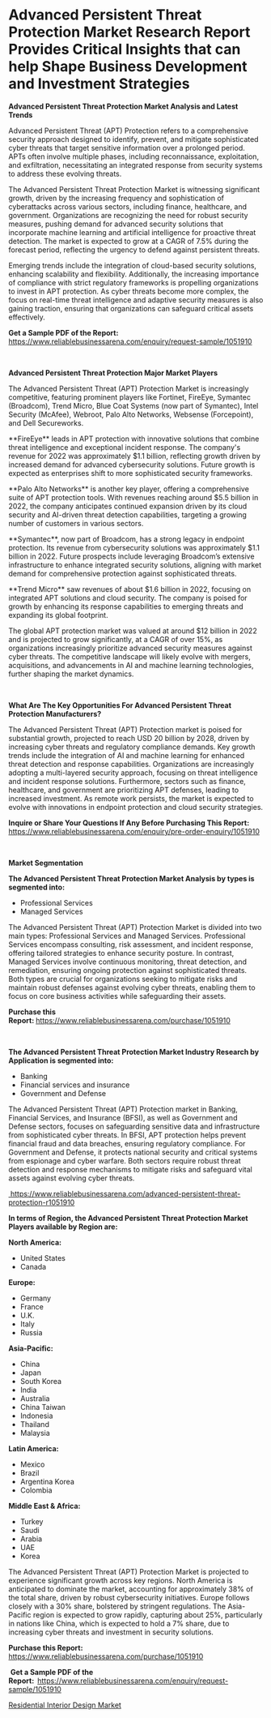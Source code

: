 <p><h1>Advanced Persistent Threat Protection Market Research Report Provides Critical Insights that can help Shape Business Development and Investment Strategies</h1></p><p><strong>Advanced Persistent Threat Protection Market Analysis and Latest Trends</strong></p>
<p><p>Advanced Persistent Threat (APT) Protection refers to a comprehensive security approach designed to identify, prevent, and mitigate sophisticated cyber threats that target sensitive information over a prolonged period. APTs often involve multiple phases, including reconnaissance, exploitation, and exfiltration, necessitating an integrated response from security systems to address these evolving threats.</p><p>The Advanced Persistent Threat Protection Market is witnessing significant growth, driven by the increasing frequency and sophistication of cyberattacks across various sectors, including finance, healthcare, and government. Organizations are recognizing the need for robust security measures, pushing demand for advanced security solutions that incorporate machine learning and artificial intelligence for proactive threat detection. The market is expected to grow at a CAGR of 7.5% during the forecast period, reflecting the urgency to defend against persistent threats.</p><p>Emerging trends include the integration of cloud-based security solutions, enhancing scalability and flexibility. Additionally, the increasing importance of compliance with strict regulatory frameworks is propelling organizations to invest in APT protection. As cyber threats become more complex, the focus on real-time threat intelligence and adaptive security measures is also gaining traction, ensuring that organizations can safeguard critical assets effectively.</p></p>
<p><strong>Get a Sample PDF of the Report:&nbsp;</strong> <a href="https://www.reliablebusinessarena.com/enquiry/request-sample/1051910?utm_campaign=2176&utm_medium=2&utm_source=Github&utm_content=ia&utm_term=09032025&utm_id=advanced-persistent-threat-protection">https://www.reliablebusinessarena.com/enquiry/request-sample/1051910</a></p>
<p>&nbsp;</p>
<p><strong>Advanced Persistent Threat Protection Major Market Players</strong></p>
<p><p>The Advanced Persistent Threat (APT) Protection Market is increasingly competitive, featuring prominent players like Fortinet, FireEye, Symantec (Broadcom), Trend Micro, Blue Coat Systems (now part of Symantec), Intel Security (McAfee), Webroot, Palo Alto Networks, Websense (Forcepoint), and Dell Secureworks.</p><p>**FireEye** leads in APT protection with innovative solutions that combine threat intelligence and exceptional incident response. The company's revenue for 2022 was approximately $1.1 billion, reflecting growth driven by increased demand for advanced cybersecurity solutions. Future growth is expected as enterprises shift to more sophisticated security frameworks.</p><p>**Palo Alto Networks** is another key player, offering a comprehensive suite of APT protection tools. With revenues reaching around $5.5 billion in 2022, the company anticipates continued expansion driven by its cloud security and AI-driven threat detection capabilities, targeting a growing number of customers in various sectors.</p><p>**Symantec**, now part of Broadcom, has a strong legacy in endpoint protection. Its revenue from cybersecurity solutions was approximately $1.1 billion in 2022. Future prospects include leveraging Broadcom’s extensive infrastructure to enhance integrated security solutions, aligning with market demand for comprehensive protection against sophisticated threats.</p><p>**Trend Micro** saw revenues of about $1.6 billion in 2022, focusing on integrated APT solutions and cloud security. The company is poised for growth by enhancing its response capabilities to emerging threats and expanding its global footprint.</p><p>The global APT protection market was valued at around $12 billion in 2022 and is projected to grow significantly, at a CAGR of over 15%, as organizations increasingly prioritize advanced security measures against cyber threats. The competitive landscape will likely evolve with mergers, acquisitions, and advancements in AI and machine learning technologies, further shaping the market dynamics.</p></p>
<p>&nbsp;</p>
<p><strong>What Are The Key Opportunities For Advanced Persistent Threat Protection Manufacturers?</strong></p>
<p><p>The Advanced Persistent Threat (APT) Protection market is poised for substantial growth, projected to reach USD 20 billion by 2028, driven by increasing cyber threats and regulatory compliance demands. Key growth trends include the integration of AI and machine learning for enhanced threat detection and response capabilities. Organizations are increasingly adopting a multi-layered security approach, focusing on threat intelligence and incident response solutions. Furthermore, sectors such as finance, healthcare, and government are prioritizing APT defenses, leading to increased investment. As remote work persists, the market is expected to evolve with innovations in endpoint protection and cloud security strategies.</p></p>
<p><strong>Inquire or Share Your Questions If Any Before Purchasing This Report:</strong> <a href="https://www.reliablebusinessarena.com/enquiry/pre-order-enquiry/1051910?utm_campaign=2176&utm_medium=2&utm_source=Github&utm_content=ia&utm_term=09032025&utm_id=advanced-persistent-threat-protection">https://www.reliablebusinessarena.com/enquiry/pre-order-enquiry/1051910</a></p>
<p>&nbsp;</p>
<p><strong>Market Segmentation</strong></p>
<p><strong>The Advanced Persistent Threat Protection Market Analysis by types is segmented into:</strong></p>
<p><ul><li>Professional Services</li><li>Managed Services</li></ul></p>
<p><p>The Advanced Persistent Threat (APT) Protection Market is divided into two main types: Professional Services and Managed Services. Professional Services encompass consulting, risk assessment, and incident response, offering tailored strategies to enhance security posture. In contrast, Managed Services involve continuous monitoring, threat detection, and remediation, ensuring ongoing protection against sophisticated threats. Both types are crucial for organizations seeking to mitigate risks and maintain robust defenses against evolving cyber threats, enabling them to focus on core business activities while safeguarding their assets.</p></p>
<p><strong>Purchase this Report:&nbsp;</strong><a href="https://www.reliablebusinessarena.com/purchase/1051910?utm_campaign=2176&utm_medium=2&utm_source=Github&utm_content=ia&utm_term=09032025&utm_id=advanced-persistent-threat-protection">https://www.reliablebusinessarena.com/purchase/1051910</a></p>
<p>&nbsp;</p>
<p><strong>The Advanced Persistent Threat Protection Market Industry Research by Application is segmented into:</strong></p>
<p><ul><li>Banking</li><li>Financial services and insurance</li><li>Government and Defense</li></ul></p>
<p><p>The Advanced Persistent Threat (APT) Protection market in Banking, Financial Services, and Insurance (BFSI), as well as Government and Defense sectors, focuses on safeguarding sensitive data and infrastructure from sophisticated cyber threats. In BFSI, APT protection helps prevent financial fraud and data breaches, ensuring regulatory compliance. For Government and Defense, it protects national security and critical systems from espionage and cyber warfare. Both sectors require robust threat detection and response mechanisms to mitigate risks and safeguard vital assets against evolving cyber threats.</p></p>
<p><a href="https://www.reliablebusinessarena.com/advanced-persistent-threat-protection-r1051910?utm_campaign=2176&utm_medium=2&utm_source=Github&utm_content=ia&utm_term=09032025&utm_id=advanced-persistent-threat-protection">&nbsp;https://www.reliablebusinessarena.com/advanced-persistent-threat-protection-r1051910</a></p>
<p><strong>In terms of Region, the Advanced Persistent Threat Protection Market Players available by Region are:</strong></p>
<p>
    <p> <strong> North America: </strong>
        <ul>
            <li>United States</li>
            <li>Canada</li>
        </ul>
        </p> 
    <p> <strong> Europe: </strong>
        <ul>
            <li>Germany</li>
            <li>France</li>
            <li>U.K.</li>
            <li>Italy</li>
            <li>Russia</li>
        </ul>
        </p> 
    <p> <strong> Asia-Pacific: </strong>
        <ul>
            <li>China</li>
            <li>Japan</li>
            <li>South Korea</li>
            <li>India</li>
            <li>Australia</li>
            <li>China Taiwan</li>
            <li>Indonesia</li>
            <li>Thailand</li>
            <li>Malaysia</li>
        </ul>
        </p> 
    <p> <strong> Latin America: </strong>
        <ul>
            <li>Mexico</li>
            <li>Brazil</li>
            <li>Argentina Korea</li>
            <li>Colombia</li>
        </ul>
        </p> 
    <p> <strong> Middle East & Africa: </strong>
        <ul>
            <li>Turkey</li>
            <li>Saudi</li>
            <li>Arabia</li>
            <li>UAE</li>
            <li>Korea</li>
        </ul>
    </p>
    </p>
<p><p>The Advanced Persistent Threat (APT) Protection Market is projected to experience significant growth across key regions. North America is anticipated to dominate the market, accounting for approximately 38% of the total share, driven by robust cybersecurity initiatives. Europe follows closely with a 30% share, bolstered by stringent regulations. The Asia-Pacific region is expected to grow rapidly, capturing about 25%, particularly in nations like China, which is expected to hold a 7% share, due to increasing cyber threats and investment in security solutions.</p></p>
<p><strong>Purchase this Report: </strong><a href="https://www.reliablebusinessarena.com/purchase/1051910?utm_campaign=2176&utm_medium=2&utm_source=Github&utm_content=ia&utm_term=09032025&utm_id=advanced-persistent-threat-protection">https://www.reliablebusinessarena.com/purchase/1051910</a></p>
<p>&nbsp;<strong>Get a Sample PDF of the Report:&nbsp;&nbsp;</strong><a href="https://www.reliablebusinessarena.com/enquiry/request-sample/1051910?utm_campaign=2176&utm_medium=2&utm_source=Github&utm_content=ia&utm_term=09032025&utm_id=advanced-persistent-threat-protection">https://www.reliablebusinessarena.com/enquiry/request-sample/1051910</a></p>
<p><strong></strong></p>
<p><p><a href="https://github.com/elizabethdagraca/Market-Research-Report-List-5/blob/main/residential-interior-design-market.md?utm_campaign=2176&utm_medium=2&utm_source=Github&utm_content=ia&utm_term=09032025&utm_id=advanced-persistent-threat-protection">Residential Interior Design Market</a></p></p>